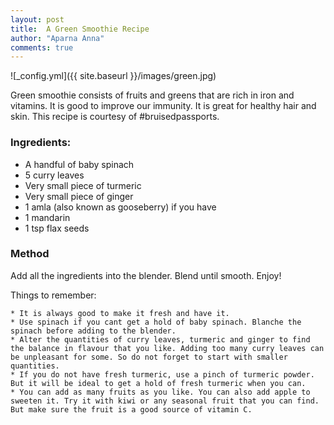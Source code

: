 ```yaml
---
layout: post
title:  A Green Smoothie Recipe
author: "Aparna Anna"
comments: true
---
```


![_config.yml]({{ site.baseurl }}/images/green.jpg)

Green smoothie consists of fruits and greens that are rich in iron and vitamins. It is good to improve our immunity. It is great for healthy hair and skin. This recipe is courtesy of #bruisedpassports.

### Ingredients:

* A handful of baby spinach
* 5 curry leaves
* Very small piece of turmeric
* Very small piece of ginger
* 1 amla (also known as gooseberry) if you have 
* 1 mandarin
* 1 tsp flax seeds

### Method
Add all the ingredients into the blender. Blend until smooth. Enjoy!

Things to remember:

    * It is always good to make it fresh and have it.
    * Use spinach if you cant get a hold of baby spinach. Blanche the spinach before adding to the blender. 
    * Alter the quantities of curry leaves, turmeric and ginger to find the balance in flavour that you like. Adding too many curry leaves can be unpleasant for some. So do not forget to start with smaller quantities. 
    * If you do not have fresh turmeric, use a pinch of turmeric powder. But it will be ideal to get a hold of fresh turmeric when you can. 
    * You can add as many fruits as you like. You can also add apple to sweeten it. Try it with kiwi or any seasonal fruit that you can find. But make sure the fruit is a good source of vitamin C. 
